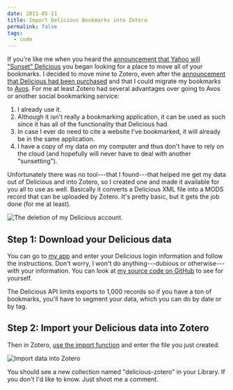```yaml
---
date: 2011-05-11
title: Import Delicious Bookmarks into Zotero
permalink: false
tags:
  - code
---
```


If you're like me when you heard the [announcement that Yahoo will "Sunset" Delicious](https://techcrunch.com/2010/12/16/is-yahoo-shutting-down-del-icio-us) you began looking for a place to move all of your bookmarks. I decided to move mine to Zotero, even after the [announcement that Delicious had been purchased](https://detnews.com/article/20110427/BIZ04/104270423/YouTube-founders-buy-bookmark-site-Delicious-from-Yahoo) and that I could migrate my bookmarks to [Avos](https://www.avos.com/). For me at least Zotero had several advantages over going to Avos or another social bookmarking service:

<!-- excerpt -->

1. I already use it.
2. Although it isn't really a bookmarking application, it can be used as such since it has all of the functionality that Delicious had.
3. In case I ever do need to cite a website I've bookmarked, it will already be in the same application.
4. I have a copy of my data on my computer and thus don't have to rely on the cloud (and hopefully will never have to deal with another "sunsetting").

Unfortunately there was no tool---that I found---that helped me get my data out of Delicious and into Zotero, so I created one and made it available for you all to use as well. Basically it converts a Delicious XML file into a MODS record that can be uploaded by Zotero. It's pretty basic, but it gets the job done (for me at least).

![The deletion of my Delicious account.](/public/img/uploads/delicious-delete.jpg)

## Step 1: Download your Delicious data

You can go to [my app](https://stevenccherry2.appspot.com/) and enter your Delicious login information and follow the instructions. Don't worry, I won't do anything---dubious or otherwise---with your information. You can look at [my source code on GitHub](https://github.com/ok-steve/metadataconverter) to see for yourself.

The Delicious API limits exports to 1,000 records so if you have a ton of bookmarks, you'll have to segment your data, which you can do by date or by tag.

## Step 2: Import your Delicious data into Zotero

Then in Zotero, [use the import function](https://www.zotero.org/support/getting_stuff_into_your_library#importing_records_from_other_reference_tools) and enter the file you just created.

![Import data into Zotero](/public/img/uploads/import-zotero.jpg)

You should see a new collection named "delicious-zotero" in your Library. If you don't I'd like to know. Just shoot me a comment.
